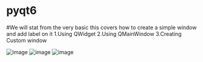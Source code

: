 # pyqt6

#We will stat from the very basic this covers how to create a simple window and add label on it
1.Using QWidget
2.Using QMainWindow
3.Creating Custom window

![image](https://github.com/user-attachments/assets/268d8a7a-49bb-4e2c-87e8-1b831942deef)
![image](https://github.com/user-attachments/assets/5c31eb6e-d727-4c07-9412-dcdb3192bc61)
![image](https://github.com/user-attachments/assets/0a07e3a1-7d4a-40ad-8df7-d96e07e8e0a9)

